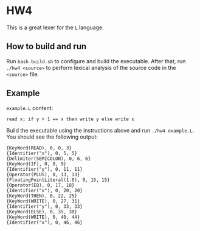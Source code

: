 # HW4

This is a great lexer for the `L` language.

## How to build and run

Run `bash build.sh` to configure and build the executable. 
After that, run `./hw4 <source>` to perform lexical analysis
of the source code in the `<source>` file.

## Example

`example.L` content:
```
read x; if y + 1 == x then write y else write x
```

Build the executable using the instructions above and run `./hw4 example.L`.
You should see the following output:

```
{KeyWord(READ), 0, 0, 3}
{Identifier("x"), 0, 5, 5}
{Delimiter(SEMICOLON), 0, 6, 6}
{KeyWord(IF), 0, 8, 9}
{Identifier("y"), 0, 11, 11}
{Operator(PLUS), 0, 13, 13}
{FloatingPointLiteral(1.0), 0, 15, 15}
{Operator(EQ), 0, 17, 18}
{Identifier("x"), 0, 20, 20}
{KeyWord(THEN), 0, 22, 25}
{KeyWord(WRITE), 0, 27, 31}
{Identifier("y"), 0, 33, 33}
{KeyWord(ELSE), 0, 35, 38}
{KeyWord(WRITE), 0, 40, 44}
{Identifier("x"), 0, 46, 46}
```
